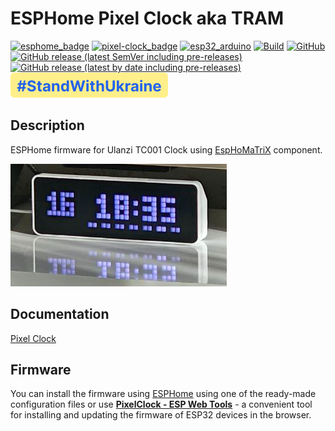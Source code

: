 # ESPHome Pixel Clock aka TRAM
[![esphome_badge](https://img.shields.io/badge/ESPHome-Config-blue.svg)](https://esphome.io/)
[![pixel-clock_badge](https://img.shields.io/badge/Pixel-Clock-orange.svg)](https://github.com/andrewjswan/pixel-clock/)
[![esp32_arduino](https://img.shields.io/badge/ESP32-Arduino-darkcyan.svg)](https://esphome.io/)
[![Build](https://github.com/andrewjswan/pixel-clock/actions/workflows/build.yaml/badge.svg)](https://github.com/andrewjswan/pixel-clock/actions/workflows/build.yaml)
[![GitHub](https://img.shields.io/github/license/andrewjswan/pixel-clock?color=blue)](https://github.com/andrewjswan/pixel-clock/blob/main/LICENSE)
[![GitHub release (latest SemVer including pre-releases)](https://img.shields.io/github/v/release/andrewjswan/pixel-clock?include_prereleases)](https://github.com/andrewjswan/pixel-clock/releases)
[![GitHub release (latest by date including pre-releases)](https://img.shields.io/github/downloads-pre/andrewjswan/pixel-clock/latest/total?label=release@downloads)](https://github.com/andrewjswan/pixel-clock/releases)
[![StandWithUkraine](https://raw.githubusercontent.com/vshymanskyy/StandWithUkraine/main/badges/StandWithUkraine.svg)](https://github.com/vshymanskyy/StandWithUkraine/blob/main/docs/README.md)

## Description
ESPHome firmware for Ulanzi TC001 Clock using [EspHoMaTriX](https://github.com/lubeda/EspHoMaTriXv2) component.

![Ulanzi TC001](./docs/img/ulanzi-tc001.png)

## Documentation

[Pixel Clock](https://andrewjswan.github.io/pixel-clock/)

## Firmware
You can install the firmware using [ESPHome](https://esphome.io/) using one of the ready-made configuration files or use [**PixelClock - ESP Web Tools**](https://andrewjswan.github.io/pixel-clock/firmware.html) - a convenient tool for installing and updating the firmware of ESP32 devices in the browser.

